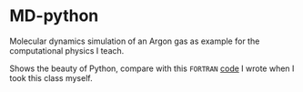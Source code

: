 # MD-python
Molecular dynamics simulation of an Argon gas as example for the computational physics I teach.

Shows the beauty of Python, compare with this `FORTRAN` [code](https://github.com/basnijholt/molecular-dynamics-FORTRAN) I wrote when I took this class myself.
